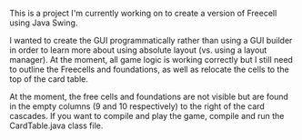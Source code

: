 This is a project I'm currently working on to create a version of Freecell using Java Swing. 

I wanted to create the GUI programmatically rather than using a GUI builder in order to learn more about using 
absolute layout (vs. using a layout manager). At the moment, all game logic is working correctly but I still 
need to outline the Freecells and foundations, as well as relocate the cells to the top of the card table. 

At the moment, the free cells and foundations are not visible but are found in the empty columns
(9 and 10 respectively) to the right of the card cascades. If you want to compile and play the game, 
compile and run the CardTable.java class file.
